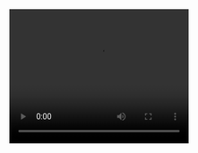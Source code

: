 <video width="320" height="240" controls>
  <source src="https://www.youtube.com/watch?v=OQ2jasDRDT0" type="video/mp4">
</video>
